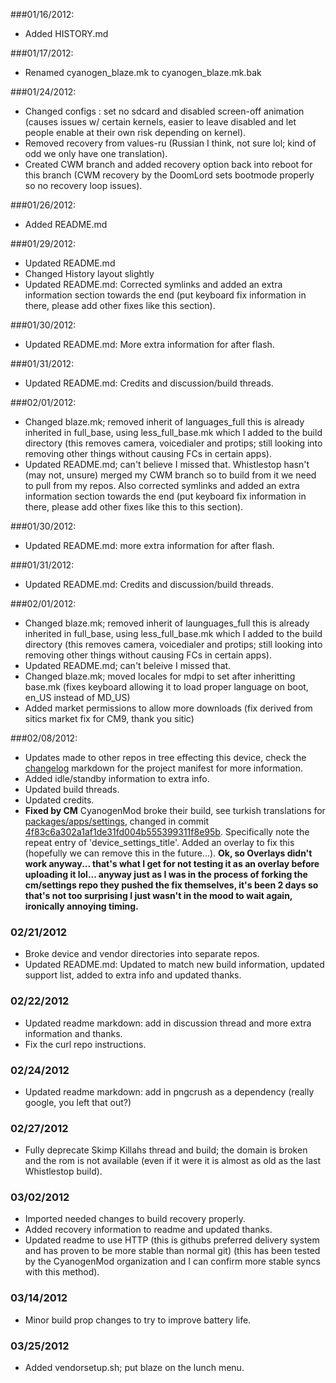 ###01/16/2012:
* Added HISTORY.md

###01/17/2012:
* Renamed cyanogen_blaze.mk to cyanogen_blaze.mk.bak

###01/24/2012:
* Changed configs : set no sdcard and disabled screen-off animation (causes issues w/ certain kernels, easier to leave disabled and let people enable at their own risk depending on kernel).
* Removed recovery from values-ru (Russian I think, not sure lol; kind of odd we only have one translation).
* Created CWM branch and added recovery option back into reboot for this branch (CWM recovery by the DoomLord sets bootmode properly so no recovery loop issues).

###01/26/2012:
* Added README.md

###01/29/2012:
* Updated README.md
* Changed History layout slightly
* Updated README.md: Corrected symlinks and added an extra information section towards the end (put keyboard fix information in there, please add other fixes like this section).

###01/30/2012:
* Updated README.md: More extra information for after flash.

###01/31/2012:
* Updated README.md: Credits and discussion/build threads.

###02/01/2012:
* Changed blaze.mk; removed inherit of languages_full this is already inherited in full_base, using less_full_base.mk which I added to the build directory (this removes camera, voicedialer and protips; still looking into removing other things without causing FCs in certain apps).
* Updated README.md; can't believe I missed that. Whistlestop hasn't (may not, unsure) merged my CWM branch so to build from it we need to pull from my repos. Also corrected symlinks and added an extra information section towards the end (put keyboard fix information in there, please add other fixes like this to this section).

###01/30/2012:
* Updated README.md: more extra information for after flash.

###01/31/2012:	
* Updated README.md: Credits and discussion/build threads.

###02/01/2012:
* Changed blaze.mk; removed inherit of launguages_full this is already inherited in full_base, using less_full_base.mk which I added to the build directory (this removes camera, voicedialer and protips; still looking into removing other things without causing FCs in certain apps).
* Updated README.md; can't beleive I missed that.
* Changed blaze.mk; moved locales for mdpi to set after inheritting base.mk (fixes keyboard allowing it to load proper language on boot, en_US instead of MD_US)
* Added market permissions to allow more downloads (fix derived from sitics market fix for CM9, thank you sitic)

###02/08/2012:
* Updates made to other repos in tree effecting this device, check the [changelog](https://github.com/IngCr3at1on/android/blob/gingerbread/CHANGELOG.md) markdown for the project manifest for more information.
* Added idle/standby information to extra info.
* Updated build threads.
* Updated credits.
* **Fixed by CM** CyanogenMod broke their build, see turkish translations for [packages/apps/settings](https://github.com/CyanogenMod/android_packages_apps_Settings/blob/4f83c6a302a1af1de31fd004b555399311f8e95b/res/values-tr/strings.xml#L1391), changed in commit [4f83c6a302a1af1de31fd004b555399311f8e95b](https://github.com/CyanogenMod/android_packages_apps_Settings/commit/4f83c6a302a1af1de31fd004b555399311f8e95b). Specifically note the repeat entry of 'device_settings_title'. Added an overlay to fix this (hopefully we can remove this in the future...). **Ok, so Overlays didn't work anyway... that's what I get for not testing it as an overlay before uploading it lol... anyway just as I was in the process of forking the cm/settings repo they pushed the fix themselves, it's been 2 days so that's not too surprising I just wasn't in the mood to wait again, ironically annoying timing.**

### 02/21/2012
* Broke device and vendor directories into separate repos.
* Updated README.md: Updated to match new build information, updated support list, added to extra info and updated thanks.

### 02/22/2012
* Updated readme markdown: add in discussion thread and more extra information and thanks.
* Fix the curl repo instructions.

### 02/24/2012
* Updated readme markdown: add in pngcrush as a dependency (really google, you left that out?)

### 02/27/2012
* Fully deprecate Skimp Killahs thread and build; the domain is broken and the rom is not available (even if it were it is almost as old as the last Whistlestop build).

### 03/02/2012
* Imported needed changes to build recovery properly.
* Added recovery information to readme and updated thanks.
* Updated readme to use HTTP (this is githubs preferred delivery system and has proven to be more stable than normal git) (this has been tested by the CyanogenMod organization and I can confirm more stable syncs with this method).

### 03/14/2012
* Minor build prop changes to try to improve battery life.

### 03/25/2012
* Added vendorsetup.sh; put blaze on the lunch menu.
